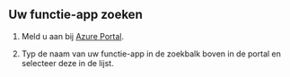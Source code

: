 ## <a name="find-your-function-app"></a>Uw functie-app zoeken

1. Meld u aan bij [Azure Portal](https://portal.azure.com/). 

2. Typ de naam van uw functie-app in de zoekbalk boven in de portal en selecteer deze in de lijst.